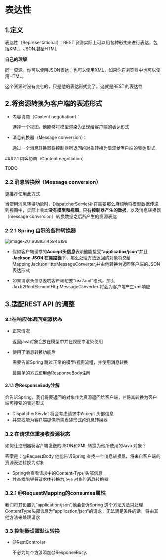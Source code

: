 # 表达性

## 1.定义

表达性（Representational）：REST 资源实际上可以用各种形式来进行表达，包括XML，JSON,甚至HTML

**自己的理解**

同一资源。你可以使用JSON表达，也可以使用XML，如果你在浏览器中也可以使用HTML。

这个资源时没有变化的，只是他的表达形式变了。这就是REST 的表达性

## 2.将资源转换为客户端的表述形式

- 内容协商（Content  negotiation）：

  选择一个视图，他能够将模型渲染为呈现给客户端的表达形式

- 消息转换器（Message conversion）：

  通过一个消息转换器将控制器所返回的对象转换为呈现给客户端的表达形式

###2.1 内容协商（Content  negotiation）

TODO

### 2.2 消息转换器（Message conversion）

更推荐使用此方式

当使用消息转换功能时，DispatcherServlet补在需要那么麻烦地将模型数据传递到视图中，实际上根本**没有模型和视图**，只有**控制器产生的数据**，以及消息转换器（message conversion）转换数据之后所产生的资源表达

### 2.2.1 Spring 自带的各种转换器

![image-20190803145946199](https://gitee.com/zszdevelop/blogimage/raw/master/img/image-20190803145946199.png)

- 假如客户端请求的**Accept头信息**表明他能接受”**application/json**“并且 **Jackson JSON 在类路径**下，那么处理方法返回的对象将交给 MappingJacksonHttpMessageConverter,并由他转换为返回客户端的JSON表达形式

- 如果请求头信息表明客户端想要”text/xml“格式，那么Jaxb2RootElementHttpMessageConverter 将会为客户端产生xml响应

## 3.适配REST API 的调整

### 3.1在响应体返回资源状态

- 正常情况

  返回java对象会放在模型中并在视图中渲染使用

- 使用了消息转换功能后

  需要告诉Spring 跳过正常的模型/视图流程，并使用消息转换

  最简单的方式使用@ResponseBody注解

#### 3.1.1 @ResponseBody注解

会告诉Spring，我们将要返回的对象作为资源返回给客户端，并将其转换为客户端可接受的表述形式

- DispatcherServlet 将会考虑请求中Accept 头部信息
- 并查找能为客户端提供所需表述形式的消息转换器

### 3.2 在请求体重接收资源状态

如何让控制器将客户端发送的JSON和XML 转换为他所使用的Java 对象？

答案是：@RequestBody 他能告诉Spring 查找一个消息转换器，将来自客户端的资源表述转换为对象

- Spring会查看请求中的Content-Type 头部信息
- 并查找能够将请求体转换为java 对象的消息转换器

### 3.2.1 @RequestMapping的consumes属性

我们将其设置为”application/json“,他会告诉Spring 这个方法方法只处理ContentType头部信息为”application/json“的请求，无法满足条件的话，将由其他方法来处理请求

### 3.3 控制器设置默认转换

- @RestController

  不必为每个方法添加@ResponseBody.